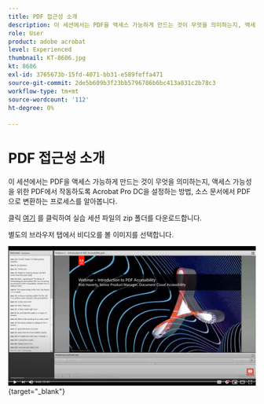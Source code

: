 ```yaml
---
title: PDF 접근성 소개
description: 이 세션에서는 PDF을 액세스 가능하게 만드는 것이 무엇을 의미하는지, 액세스 가능성을 위한 PDF에서 작동하도록 Acrobat Pro DC을 설정하는 방법, 소스 문서에서 PDF으로 변환하는 프로세스를 알아봅니다
role: User
product: adobe acrobat
level: Experienced
thumbnail: KT-8606.jpg
kt: 8606
exl-id: 3765673b-15fd-4071-bb31-e589feffa471
source-git-commit: 2de5b609b3f23bb5796786b6bc413a831c2b78c3
workflow-type: tm+mt
source-wordcount: '112'
ht-degree: 0%

---
```


# PDF 접근성 소개

이 세션에서는 PDF을 액세스 가능하게 만드는 것이 무엇을 의미하는지, 액세스 가능성을 위한 PDF에서 작동하도록 Acrobat Pro DC을 설정하는 방법, 소스 문서에서 PDF으로 변환하는 프로세스를 알아봅니다.

클릭 [여기](../assets/accessibilitysession1.zip) 를 클릭하여 실습 세션 파일의 zip 폴더를 다운로드합니다.

별도의 브라우저 탭에서 비디오를 볼 이미지를 선택합니다.

[![세션 1 비디오](../assets/Accessibilitysession1_YT.png)](https://www.youtube.com/embed/DaadHIWHgzU){target=&quot;_blank&quot;}
